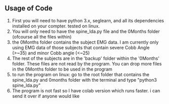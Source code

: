 
## Usage of Code

1. First you will need to have python 3.x, seglearn, and all its dependencies installed on your compter. tested on linux.  
2. You will only need to have the spine_lda.py file and the 0Months folder (ofcourse all the files within)
3. the 0Months folder contains the subject EMG data. I am currently only using EMG data of those subjects that contain severe Cobb Angle (>~35) and minor Cobb angle (<~25)
4. The rest of the subjects are in the 'backup' folder within the '0Months' folder. These files are not read by the program. You can drop more files in the 0Months folder to be used in the program
5. to run the program on linux: go to the root folder that contains the spine_lda.py and 0months folder with the terminal and type "python3 spine_lda.py"
6. The program is not fast so I have colab version which runs faster. i can send it over if anyone would like
